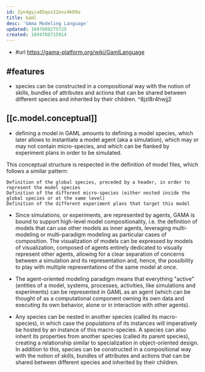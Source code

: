 ```yaml
---
id: 2yn4gyia85qoz22onz4k09a
title: Gaml
desc: 'GAma Modeling Language'
updated: 1697089275725
created: 1694708715914
---
```


- #url https://gama-platform.org/wiki/GamlLanguage

## #features

- species can be constructed in a compositional way with the notion of skills, bundles of attributes and actions that can be shared between different species and inherited by their children. ^8jzl8r4hwjj2


## [[c.model.conceptual]]
  
- defining a model in GAML amounts to defining a model species, which later allows to instantiate a model agent (aka a simulation), which may or may not contain micro-species, and which can be flanked by experiment plans in order to be simulated.

This conceptual structure is respected in the definition of model files, which follows a similar pattern:

    Definition of the global species, preceded by a header, in order to represent the model species
    Definition of the different micro-species (either nested inside the global species or at the same level)
    Definition of the different experiment plans that target this model

-    Since simulations, or experiments, are represented by agents, GAMA is bound to support high-level model compositionality, i.e. the definition of models that can use other models as inner agents, leveraging multi-modeling or multi-paradigm modeling as particular cases of composition.
    The visualization of models can be expressed by models of visualization, composed of agents entirely dedicated to visually represent other agents, allowing for a clear separation of concerns between a simulation and its representation and, hence, the possibility to play with multiple representations of the same model at once.

- The agent-oriented modeling paradigm means that everything "active" (entities of a model, systems, processes, activities, like simulations and experiments) can be represented in GAML as an agent (which can be thought of as a computational component owning its own data and executing its own behavior, alone or in interaction with other agents).
- Any species can be nested in another species (called its macro-species), in which case the populations of its instances will imperatively be hosted by an instance of this macro-species. A species can also inherit its properties from another species (called its parent species), creating a relationship similar to specialization in object-oriented design. In addition to this, species can be constructed in a compositional way with the notion of skills, bundles of attributes and actions that can be shared between different species and inherited by their children.